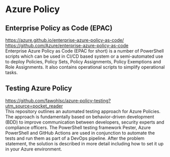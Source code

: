 # Azure Policy

## Enterprise Policy as Code (EPAC)
https://azure.github.io/enterprise-azure-policy-as-code/
https://github.com/Azure/enterprise-azure-policy-as-code \
Enterprise Azure Policy as Code (EPAC for short) is a number of PowerShell scripts which can be used in CI/CD based system or a semi-automated use to deploy Policies, Policy Sets, Policy Assignments, Policy Exemptions and Role Assignments. It also contains operational scripts to simplify operational tasks.

## Testing Azure Policy
https://github.com/fawohlsc/azure-policy-testing?utm_source=pocket_reader \
This repository outlines an automated testing approach for Azure Policies. The approach is fundamentally based on behavior-driven development (BDD) to improve communication between developers, security experts and compliance officers. The PowerShell testing framework Pester, Azure PowerShell and GitHub Actions are used in conjunction to automate the tests and run them as part of a DevOps pipeline. After the problem statement, the solution is described in more detail including how to set it up in your Azure environment.

